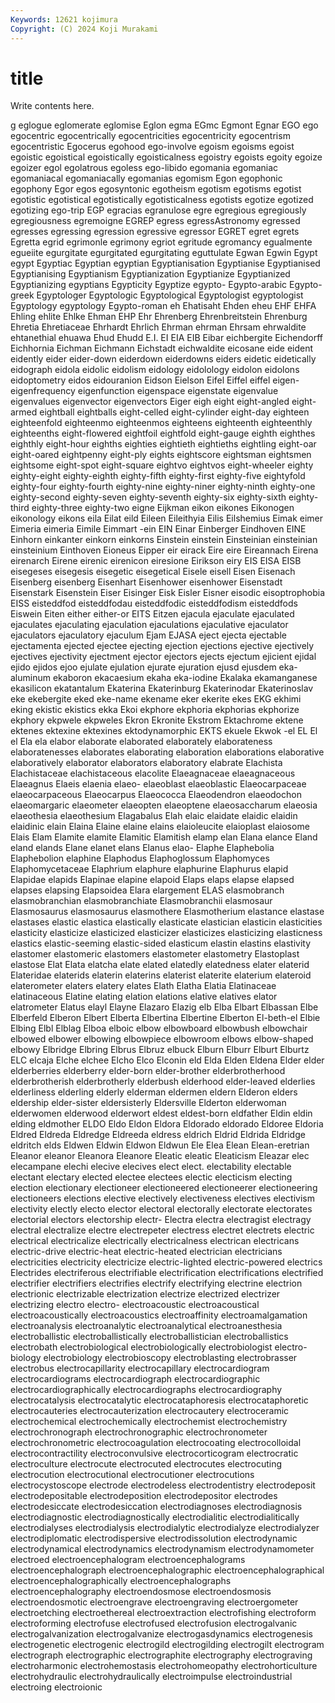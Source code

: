 ```yaml
---
Keywords: 12621 kojimura
Copyright: (C) 2024 Koji Murakami
---
```


# title

Write contents here.



g eglogue eglomerate
eglomise Eglon egma EGmc Egmont Egnar EGO ego egocentric egocentrically
egocentricities egocentricity egocentrism egocentristic Egocerus egohood ego-involve egoism egoisms egoist
egoistic egoistical egoistically egoisticalness egoistry egoists egoity egoize egoizer egol
egolatrous egoless ego-libido egomania egomaniac egomaniacal egomaniacally egomanias egomism Egon
egophonic egophony Egor egos egosyntonic egotheism egotism egotisms egotist egotistic
egotistical egotistically egotisticalness egotists egotize egotized egotizing ego-trip EGP egracias
egranulose egre egregious egregiously egregiousness egremoigne EGREP egress egressAstronomy egressed
egresses egressing egression egressive egressor EGRET egret egrets Egretta egrid
egrimonle egrimony egriot egritude egromancy egualmente egueiite egurgitate egurgitated egurgitating
eguttulate Egwan Egwin Egypt egypt Egyptiac Egyptian egyptian Egyptianisation Egyptianise
Egyptianised Egyptianising Egyptianism Egyptianization Egyptianize Egyptianized Egyptianizing egyptians Egypticity Egyptize
egypto- Egypto-arabic Egypto-greek Egyptologer Egyptologic Egyptological Egyptologist egyptologist Egyptology egyptology
Egypto-roman eh Ehatisaht Ehden eheu EHF EHFA Ehling ehlite Ehlke
Ehman EHP Ehr Ehrenberg Ehrenbreitstein Ehrenburg Ehretia Ehretiaceae Ehrhardt Ehrlich
Ehrman ehrman Ehrsam ehrwaldite ehtanethial ehuawa Ehud Ehudd E.I. EI
EIA EIB Eibar eichbergite Eichendorff Eichhornia Eichman Eichmann Eichstadt eichwaldite
eicosane eide eident eidently eider eider-down eiderdown eiderdowns eiders eidetic
eidetically eidograph eidola eidolic eidolism eidology eidolology eidolon eidolons eidoptometry
eidos eidouranion Eidson Eielson Eifel Eiffel eiffel eigen- eigenfrequency eigenfunction
eigenspace eigenstate eigenvalue eigenvalues eigenvector eigenvectors Eiger eigh eight eight-angled
eight-armed eightball eightballs eight-celled eight-cylinder eight-day eighteen eighteenfold eighteenmo eighteenmos
eighteens eighteenth eighteenthly eighteenths eight-flowered eightfoil eightfold eight-gauge eighth eighthes
eighthly eight-hour eighths eighties eightieth eightieths eightling eight-oar eight-oared eightpenny
eight-ply eights eightscore eightsman eightsmen eightsome eight-spot eight-square eightvo eightvos
eight-wheeler eighty eighty-eight eighty-eighth eighty-fifth eighty-first eighty-five eightyfold eighty-four eighty-fourth
eighty-nine eighty-niner eighty-ninth eighty-one eighty-second eighty-seven eighty-seventh eighty-six eighty-sixth eighty-third
eighty-three eighty-two eigne Eijkman eikon eikones Eikonogen eikonology eikons eila
Eilat eild Eileen Eileithyia Eilis Eilshemius Eimak eimer Eimeria eimeria
Eimile Eimmart -ein EIN Einar Einberger Eindhoven EINE Einhorn einkanter
einkorn einkorns Einstein einstein Einsteinian einsteinian einsteinium Einthoven Eioneus Eipper
eir eirack Eire eire Eireannach Eirena eirenarch Eirene eirenic eirenicon
eiresione Eirikson eiry EIS EISA EISB eisegeses eisegesis eisegetic eisegetical
Eisele eisell Eisen Eisenach Eisenberg eisenberg Eisenhart Eisenhower eisenhower Eisenstadt
Eisenstark Eisenstein Eiser Eisinger Eisk Eisler Eisner eisodic eisoptrophobia EISS
eisteddfod eisteddfodau eisteddfodic eisteddfodism eisteddfods Eiswein Eiten either either-or EITS
Eitzen ejacula ejaculate ejaculated ejaculates ejaculating ejaculation ejaculations ejaculative ejaculator
ejaculators ejaculatory ejaculum Ejam EJASA eject ejecta ejectable ejectamenta ejected
ejectee ejecting ejection ejections ejective ejectively ejectives ejectivity ejectment ejector
ejectors ejects ejectum ejicient ejidal ejido ejidos ejoo ejulate ejulation
ejurate ejuration ejusd ejusdem eka-aluminum ekaboron ekacaesium ekaha eka-iodine Ekalaka
ekamanganese ekasilicon ekatantalum Ekaterina Ekaterinburg Ekaterinodar Ekaterinoslav eke ekebergite eked
eke-name ekename eker ekerite ekes EKG ekhimi eking ekistic ekistics
ekka Ekoi ekphore ekphoria ekphorias ekphorize ekphory ekpwele ekpweles Ekron
Ekronite Ekstrom Ektachrome ektene ektenes ektexine ektexines ektodynamorphic EKTS ekuele
Ekwok -el EL El el Ela ela elabor elaborate elaborated
elaborately elaborateness elaboratenesses elaborates elaborating elaboration elaborations elaborative elaboratively elaborator
elaborators elaboratory elabrate Elachista Elachistaceae elachistaceous elacolite Elaeagnaceae elaeagnaceous Elaeagnus
Elaeis elaenia elaeo- elaeoblast elaeoblastic Elaeocarpaceae elaeocarpaceous Elaeocarpus Elaeococca Elaeodendron
elaeodochon elaeomargaric elaeometer elaeopten elaeoptene elaeosaccharum elaeosia elaeothesia elaeothesium Elagabalus
Elah elaic elaidate elaidic elaidin elaidinic elain Elaina Elaine elaine
elains elaioleucite elaioplast elaiosome Elais Elam Elamite elamite Elamitic Elamitish
elamp elan Elana elance Eland eland elands Elane elanet elans
Elanus elao- Elaphe Elaphebolia Elaphebolion elaphine Elaphodus Elaphoglossum Elaphomyces Elaphomycetaceae
Elaphrium elaphure elaphurine Elaphurus elapid Elapidae elapids Elapinae elapine elapoid
Elaps elaps elapse elapsed elapses elapsing Elapsoidea Elara elargement ELAS
elasmobranch elasmobranchian elasmobranchiate Elasmobranchii elasmosaur Elasmosaurus elasmosaurus elasmothere Elasmotherium elastance
elastase elastases elastic elastica elastically elasticate elastician elasticin elasticities elasticity
elasticize elasticized elasticizer elasticizes elasticizing elasticness elastics elastic-seeming elastic-sided elasticum
elastin elastins elastivity elastomer elastomeric elastomers elastometer elastometry Elastoplast elastose
Elat Elata elatcha elate elated elatedly elatedness elater elaterid Elateridae
elaterids elaterin elaterins elaterist elaterite elaterium elateroid elaterometer elaters elatery
elates Elath Elatha Elatia Elatinaceae elatinaceous Elatine elating elation elations
elative elatives elator elatrometer Elatus elayl Elayne Elazaro Elazig elb
Elba Elbart Elbassan Elbe Elberfeld Elberon Elbert Elberta Elbertina Elbertine
Elberton El-beth-el Elbie Elbing Elbl Elblag Elboa elboic elbow elbowboard
elbowbush elbowchair elbowed elbower elbowing elbowpiece elbowroom elbows elbow-shaped elbowy
Elbridge Elbring Elbrus Elbruz elbuck Elburn Elburr Elburt Elburtz ELC
elcaja Elche elchee Elcho Elco Elconin eld Elda Elden Eldena
Elder elder elderberries elderberry elder-born elder-brother elderbrotherhood elderbrotherish elderbrotherly elderbush
elderhood elder-leaved elderlies elderliness elderling elderly elderman eldermen eldern Elderon
elders eldership elder-sister eldersisterly Eldersville Elderton elderwoman elderwomen elderwood elderwort
eldest eldest-born eldfather Eldin eldin elding eldmother ELDO Eldo Eldon
Eldora Eldorado eldorado Eldoree Eldoria Eldred Eldreda Eldredge Eldreeda eldress
eldrich Eldrid Eldrida Eldridge eldritch elds Eldwen Eldwin Eldwon Eldwun
Ele Elea Elean Elean-eretrian Eleanor eleanor Eleanora Eleanore Eleatic eleatic
Eleaticism Eleazar elec elecampane elechi elecive elecives elect elect. electability
electable electant electary elected electee electees electic electicism electing election
electionary electioneer electioneered electioneerer electioneering electioneers elections elective electively electiveness
electives electivism electivity electly electo elector electoral electorally electorate electorates
electorial electors electorship electr- Electra electra electragist electragy electral electralize
electre electrepeter electress electret electrets electric electrical electricalize electrically electricalness
electrican electricans electric-drive electric-heat electric-heated electrician electricians electricities electricity electricize
electric-lighted electric-powered electrics Electrides electriferous electrifiable electrification electrifications electrified electrifier
electrifiers electrifies electrify electrifying electrine electrion electrionic electrizable electrization electrize
electrized electrizer electrizing electro electro- electroacoustic electroacoustical electroacoustically electroacoustics electroaffinity
electroamalgamation electroanalysis electroanalytic electroanalytical electroanesthesia electroballistic electroballistically electroballistician electroballistics electrobath
electrobiological electrobiologically electrobiologist electro-biology electrobiology electrobioscopy electroblasting electrobrasser electrobus electrocapillarity
electrocapillary electrocardiogram electrocardiograms electrocardiograph electrocardiographic electrocardiographically electrocardiographs electrocardiography electrocatalysis electrocatalytic
electrocataphoresis electrocataphoretic electrocauteries electrocauterization electrocautery electroceramic electrochemical electrochemically electrochemist electrochemistry
electrochronograph electrochronographic electrochronometer electrochronometric electrocoagulation electrocoating electrocolloidal electrocontractility electroconvulsive electrocorticogram
electrocratic electroculture electrocute electrocuted electrocutes electrocuting electrocution electrocutional electrocutioner electrocutions
electrocystoscope electrode electrodeless electrodentistry electrodeposit electrodepositable electrodeposition electrodepositor electrodes electrodesiccate
electrodesiccation electrodiagnoses electrodiagnosis electrodiagnostic electrodiagnostically electrodialitic electrodialitically electrodialyses electrodialysis electrodialytic
electrodialyze electrodialyzer electrodiplomatic electrodispersive electrodissolution electrodynamic electrodynamical electrodynamics electrodynamism electrodynamometer
electroed electroencephalogram electroencephalograms electroencephalograph electroencephalographic electroencephalographical electroencephalographically electroencephalographs electroencephalography electroendosmose
electroendosmosis electroendosmotic electroengrave electroengraving electroergometer electroetching electroethereal electroextraction electrofishing electroform
electroforming electrofuse electrofused electrofusion electrogalvanic electrogalvanization electrogalvanize electrogasdynamics electrogenesis electrogenetic
electrogenic electrogild electrogilding electrogilt electrogram electrograph electrographic electrographite electrography electrograving
electroharmonic electrohemostasis electrohomeopathy electrohorticulture electrohydraulic electrohydraulically electroimpulse electroindustrial electroing electroionic

